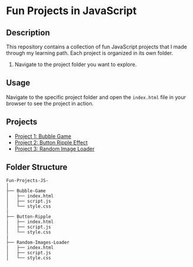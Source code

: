 # Fun Projects in JavaScript

## Description

This repository contains a collection of fun JavaScript projects that I made through my learning path. Each project is organized in its own folder.

1. Navigate to the project folder you want to explore.

## Usage

Navigate to the specific project folder and open the `index.html` file in your browser to see the project in action.

## Projects

- [Project 1: Bubble Game](Bubble%20Game%20JS/)
- [Project 2: Button Ripple Effect](Button%20Ripple/)
- [Project 3: Random Image Loader](Random%20Images%20Loader/)
  
## Folder Structure

```plaintext
Fun-Projects-JS-
│
├── Bubble-Game
│   ├── index.html
│   ├── script.js
│   └── style.css
|
├── Button-Ripple
|   ├── index.html
│   ├── script.js
│   └── style.css
|
├── Random-Images-Loader
|   ├── index.html
│   ├── script.js
│   └── style.css

